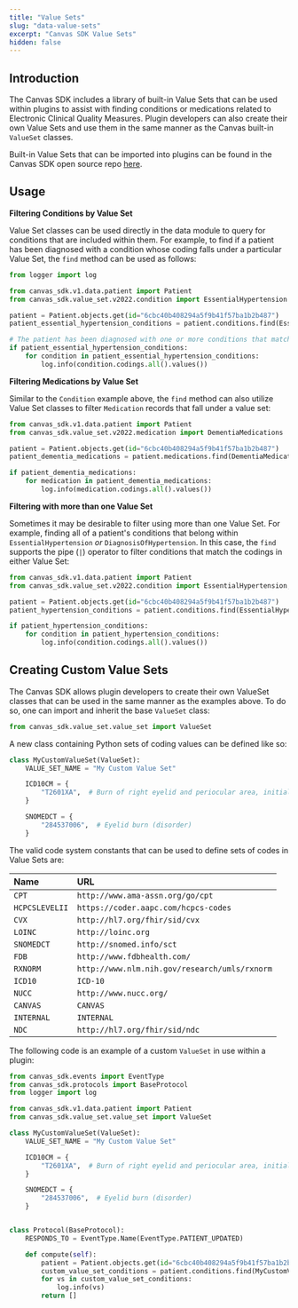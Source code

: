 ```yaml
---
title: "Value Sets"
slug: "data-value-sets"
excerpt: "Canvas SDK Value Sets"
hidden: false
---
```


## Introduction

The Canvas SDK includes a library of built-in Value Sets that can be used within plugins to assist with finding conditions or medications related to Electronic Clinical Quality Measures. Plugin developers can also create their own Value Sets and use them in the same manner as the Canvas built-in `ValueSet` classes.

Built-in Value Sets that can be imported into plugins can be found in the Canvas SDK open source repo [here](https://github.com/canvas-medical/canvas-plugins/tree/main/canvas_sdk/value_set/).

## Usage

**Filtering Conditions by Value Set**

Value Set classes can be used directly in the data module to query for conditions that are included within them. For example, to find if a patient has been diagnosed with a condition whose coding falls under a particular Value Set, the `find` method can be used as follows:

```python
from logger import log

from canvas_sdk.v1.data.patient import Patient
from canvas_sdk.value_set.v2022.condition import EssentialHypertension

patient = Patient.objects.get(id="6cbc40b408294a5f9b41f57ba1b2b487")
patient_essential_hypertension_conditions = patient.conditions.find(EssentialHypertension)

# The patient has been diagnosed with one or more conditions that match a coding within the EssentialHypertension value set
if patient_essential_hypertension_conditions:
    for condition in patient_essential_hypertension_conditions:
        log.info(condition.codings.all().values())
```

**Filtering Medications by Value Set**

Similar to the `Condition` example above, the `find` method can also utilize Value Set classes to filter `Medication` records that fall under a value set:

```python
from canvas_sdk.v1.data.patient import Patient
from canvas_sdk.value_set.v2022.medication import DementiaMedications

patient = Patient.objects.get(id="6cbc40b408294a5f9b41f57ba1b2b487")
patient_dementia_medications = patient.medications.find(DementiaMedications)

if patient_dementia_medications:
    for medication in patient_dementia_medications:
        log.info(medication.codings.all().values())
```


**Filtering with more than one Value Set**

Sometimes it may be desirable to filter using more than one Value Set. For example, finding all of a patient's conditions that belong within `EssentialHypertension` *or* `DiagnosisOfHypertension`. In this case, the `find` supports the pipe (`|`) operator to filter conditions that match the codings in either Value Set:

```python
from canvas_sdk.v1.data.patient import Patient
from canvas_sdk.value_set.v2022.condition import EssentialHypertension, DiagnosisOfHypertension

patient = Patient.objects.get(id="6cbc40b408294a5f9b41f57ba1b2b487")
patient_hypertension_conditions = patient.conditions.find(EssentialHypertension | DiagnosisOfHypertension)

if patient_hypertension_conditions:
    for condition in patient_hypertension_conditions:
        log.info(condition.codings.all().values())
```

## Creating Custom Value Sets

The Canvas SDK allows plugin developers to create their own ValueSet classes that can be used in the same manner as the examples above. To do so, one can import and inherit the base `ValueSet` class:

```python
from canvas_sdk.value_set.value_set import ValueSet
```

A new class containing Python sets of coding values can be defined like so:

```python
class MyCustomValueSet(ValueSet):
    VALUE_SET_NAME = "My Custom Value Set"

    ICD10CM = {
        "T2601XA",  # Burn of right eyelid and periocular area, initial encounter
    }

    SNOMEDCT = {
        "284537006",  # Eyelid burn (disorder)
    }
```

The valid code system constants that can be used to define sets of codes in Value Sets are:

| Name           | URL                                           |
|:---------------|:----------------------------------------------|
| `CPT`          |  `http://www.ama-assn.org/go/cpt`             |
| `HCPCSLEVELII` | `https://coder.aapc.com/hcpcs-codes`          |
| `CVX`          | `http://hl7.org/fhir/sid/cvx`                 |
| `LOINC`        | `http://loinc.org`                            |
| `SNOMEDCT`     | `http://snomed.info/sct`                      |
| `FDB`          | `http://www.fdbhealth.com/`                   |
| `RXNORM`       | `http://www.nlm.nih.gov/research/umls/rxnorm` |
| `ICD10`        | `ICD-10`                                      |
| `NUCC`         | `http://www.nucc.org/`                        |
| `CANVAS`       | `CANVAS`                                      |
| `INTERNAL`     | `INTERNAL`                                    |
| `NDC`          | `http://hl7.org/fhir/sid/ndc`                 |

The following code is an example of a custom `ValueSet` in use within a plugin:

```python
from canvas_sdk.events import EventType
from canvas_sdk.protocols import BaseProtocol
from logger import log

from canvas_sdk.v1.data.patient import Patient
from canvas_sdk.value_set.value_set import ValueSet

class MyCustomValueSet(ValueSet):
    VALUE_SET_NAME = "My Custom Value Set"

    ICD10CM = {
        "T2601XA",  # Burn of right eyelid and periocular area, initial encounter
    }

    SNOMEDCT = {
        "284537006",  # Eyelid burn (disorder)
    }


class Protocol(BaseProtocol):
    RESPONDS_TO = EventType.Name(EventType.PATIENT_UPDATED)

    def compute(self):
        patient = Patient.objects.get(id="6cbc40b408294a5f9b41f57ba1b2b487")
        custom_value_set_conditions = patient.conditions.find(MyCustomValueSet)
        for vs in custom_value_set_conditions:
            log.info(vs)
        return []
```
